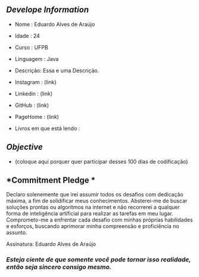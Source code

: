##   *Develope Information*

-  Nome : Eduardo Alves de Araújo
-  Idade : 24
-  Curso : UFPB
-  Linguagem : Java


-  Descrição: Essa e uma Descrição.


-  Instagram : (link) 
-  Linkedin : (link)
- GitHub : (link)
- PageHome : (link) 

- Livros em que está lendo :

##  *Objective*

 - (coloque aqui porquer quer participar desses 100 dias de codificação)



## *Commitment Pledge *


Declaro solenemente que irei assumir todos os desafios com dedicação máxima, a fim de solidificar meus conhecimentos. Absterei-me de buscar soluções prontas ou algoritmos na internet e não recorrerei a qualquer forma de inteligência artificial para realizar as tarefas em meu lugar. Comprometo-me a enfrentar cada desafio com minhas próprias habilidades e esforços, buscando aprimorar minha compreensão e proficiência no assunto.

Assinatura: Eduardo Alves de Araújo








### *Esteja ciente de que somente você pode tornar isso realidade, então seja sincero consigo mesmo.*
